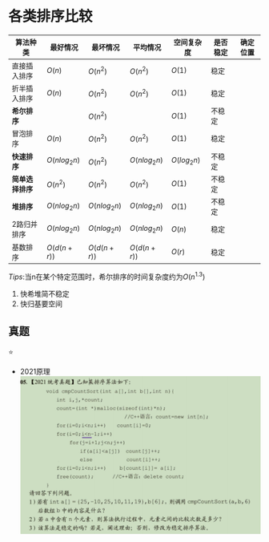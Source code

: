 # 各类排序比较

算法种类|最好情况|最坏情况|平均情况|空间复杂度|是否稳定|确定位置
--|--|--|--|--|--|--|
直接插入排序|$O(n)$|$O(n^2)$|$O(n^2)$|$O(1)$|稳定
折半插入排序|$O(n)$|$O(n^2)$|$O(n^2)$|$O(1)$|稳定
**希尔排序**||$O(n^2)$||$O(1)$|不稳定
冒泡排序|$O(n)$|$O(n^2)$|$O(n^2)$|$O(1)$|稳定
**快速排序**|$O(nlog_2n)$|$O(n^2)$|$O(nlog_2n)$|$O(log_2n)$|不稳定
**简单选择排序**|$O(n^2)$|$O(n^2)$|$O(n^2)$|$O(1)$|不稳定
**堆排序**|$O(nlog_2n)$|$O(nlog_2n)$|$O(nlog_2n)$|$O(1)$|不稳定
2路归并排序|$O(nlog_2n)$|$O(nlog_2n)$|$O(nlog_2n)$|$O(n)$|稳定
基数排序|$O(d(n+r))$|$O(d(n+r))$|$O(d(n+r))$|$O(r)$|稳定

$Tips$:当n在某个特定范围时，希尔排序的时间复杂度约为$O(n^{1.3})$

1. 快希堆简不稳定
2. 快归基要空间

## 真题

⭐

- 2021原理![20221110213933](https://raw.githubusercontent.com/Logible/Image/main/note_image/20221110213933.png)
